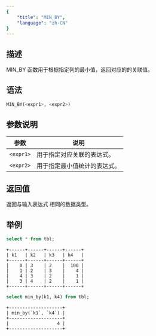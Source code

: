 ```yaml
---
{
    "title": "MIN_BY",
    "language": "zh-CN"
}
---
```


## 描述

MIN_BY 函数用于根据指定列的最小值，返回对应的的关联值。

## 语法

```sql
MIN_BY(<expr1>, <expr2>)
```

## 参数说明

| 参数 | 说明 |
| -- | -- |
| `<expr1>` | 用于指定对应关联的表达式。 |
| `<expr2>` | 用于指定最小值统计的表达式。 |

## 返回值

返回与输入表达式 <expr1> 相同的数据类型。

## 举例
```sql
select * from tbl;
```

```text
+------+------+------+------+
| k1   | k2   | k3   | k4   |
+------+------+------+------+
|    0 | 3    | 2    |  100 |
|    1 | 2    | 3    |    4 |
|    4 | 3    | 2    |    1 |
|    3 | 4    | 2    |    1 |
+------+------+------+------+
```

```sql
select min_by(k1, k4) from tbl;
```

```text
+--------------------+
| min_by(`k1`, `k4`) |
+--------------------+
|                  4 |
+--------------------+ 
```
